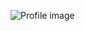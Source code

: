 ![Profile image](https://avatars0.githubusercontent.com/u/28623493?s=400&u=9ff249dd76e7e8038329895586d7a61da1d4dcdf&v=4)
